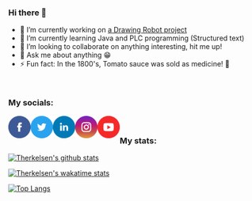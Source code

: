 ### Hi there 👋

- 🔭 I’m currently working on [a Drawing Robot project](https://github.com/Therkelsen/Drawing-Robot)
- 🌱 I’m currently learning Java and PLC programming (Structured text)
- 👯 I’m looking to collaborate on anything interesting, hit me up!
- 💬 Ask me about anything 😁
- ⚡ Fun fact: In the 1800's, Tomato sauce was sold as medicine! 🍅

<br />

### My socials:
[<img align="left" alt="Therkelsen | Facebook" width="45px" src="Assets\facebook.png" />][facebook]
[<img align="left" alt="Therkelsen | Twitter" width="45px" src="Assets\twitter.png" />][twitter]
[<img align="left" alt="Therkelsen | LinkedIn" width="45px" src="Assets\linkedin.png" />][linkedin]
[<img align="left" alt="Therkelsen | Instagram" width="45px" src="Assets\instagram.png" />][instagram]
[<img align="left" alt="Therkelsen | YouTube" width="45px" src="Assets\youtube.png" />][youtube]

<br />

### My stats:

[![Therkelsen's github stats](https://github-readme-stats.vercel.app/api?username=Therkelsen&count_private=true&show_icons=true&theme=dracula)](https://github.com/Therkelsen/github-readme-stats)

[![Therkelsen's wakatime stats](https://github-readme-stats.vercel.app/api/wakatime?username=Therkelsen&theme=dracula)](https://github.com/Therkelsen/github-readme-stats)

[![Top Langs](https://github-readme-stats.vercel.app/api/top-langs/?username=Therkelsen&langs_count=10&layout=compact&theme=dracula)](https://github.com/Therkelsen/github-readme-stats)

<br />

[facebook]: https://www.facebook.com/ththdk/
[twitter]: https://twitter.com/Sir_Therkelsen
[youtube]: https://www.youtube.com/channel/UCytpc76LlLA_jsBqBjV0d5w
[instagram]: https://www.instagram.com/thoamstherkelsen/
[linkedin]: https://www.linkedin.com/in/thomastherkelsen/